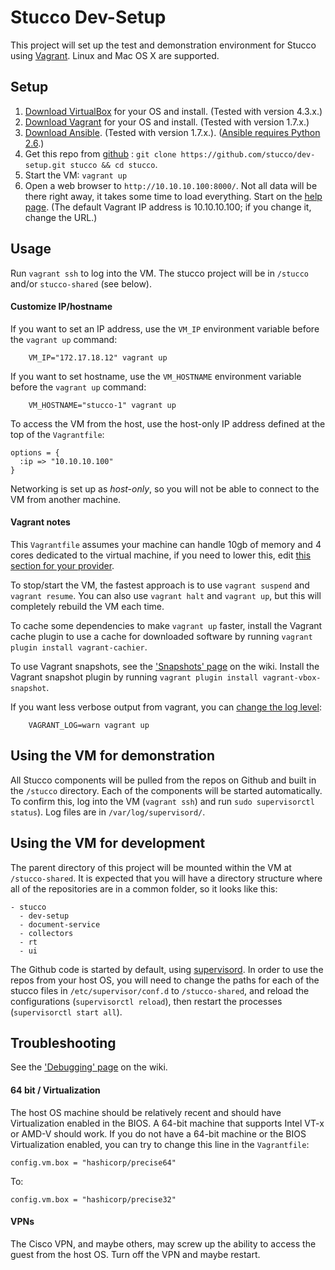 
Stucco Dev-Setup
================

This project will set up the test and demonstration environment for Stucco using [Vagrant](http://www.vagrantup.com/). Linux and Mac OS X are supported.

## Setup

1. [Download VirtualBox](https://www.virtualbox.org/wiki/Downloads) for your OS and install. (Tested with version 4.3.x.)
1. [Download Vagrant](http://www.vagrantup.com/downloads.html) for your OS and install. (Tested with version 1.7.x.)
1. [Download Ansible](http://docs.ansible.com/intro_installation.html). (Tested with version 1.7.x.). ([Ansible requires Python 2.6](http://docs.ansible.com/intro_installation.html#control-machine-requirements).)
1. Get this repo from [github](https://github.com/stucco/dev-setup) : `git clone https://github.com/stucco/dev-setup.git stucco && cd stucco`.
1. Start the VM:  `vagrant up`
1. Open a web browser to `http://10.10.10.100:8000/`. Not all data will be there right away, it takes some time to load everything. Start on the [help page](http://10.10.10.100:8000/help). (The default Vagrant IP address is 10.10.10.100; if you change it, change the URL.)


## Usage

Run `vagrant ssh` to log into the VM. The stucco project will be in `/stucco` and/or `stucco-shared` (see below). 

#### Customize IP/hostname

If you want to set an IP address, use the `VM_IP` environment variable before the `vagrant up` command:

        VM_IP="172.17.18.12" vagrant up

If you want to set hostname, use the `VM_HOSTNAME` environment variable before the `vagrant up` command:

        VM_HOSTNAME="stucco-1" vagrant up

To access the VM from the host, use the  host-only IP address defined at the top of the `Vagrantfile`:

    options = {
      :ip => "10.10.10.100"
    }

Networking is set up as *host-only*, so you will not be able to connect to the VM from another machine.

#### Vagrant notes

This `Vagrantfile` assumes your machine can handle 10gb of memory and 4 cores dedicated to the virtual machine, if you need to lower this, edit [this section for your provider](https://github.com/stucco/dev-setup/blob/master/Vagrantfile#L50-L60).

To stop/start the VM, the fastest approach is to use `vagrant suspend` and `vagrant resume`. You can also use `vagrant halt` and `vagrant up`, but this will completely rebuild the VM each time.

To cache some dependencies to make `vagrant up` faster, install the Vagrant cache plugin to use a cache for downloaded software by running `vagrant plugin install vagrant-cachier`. 

To use Vagrant snapshots, see the ['Snapshots' page](https://github.com/stucco/dev-setup/wiki/Snapshots) on the wiki. Install the Vagrant snapshot plugin by running `vagrant plugin install vagrant-vbox-snapshot`. 

If you want less verbose output from vagrant, you can [change the log level](http://docs.vagrantup.com/v2/other/debugging.html):

        VAGRANT_LOG=warn vagrant up


##  Using the VM for demonstration

All Stucco components will be pulled from the repos on Github and built in the `/stucco` directory. Each of the components will be started automatically. To confirm this, log into the VM (`vagrant ssh`) and run `sudo supervisorctl status`). Log files are in `/var/log/supervisord/`.


## Using the VM for development

The parent directory of this project will be mounted within the VM at `/stucco-shared`. It is expected that you will have a directory structure where all of the repositories are in a common folder, so it looks like this:

    - stucco
      - dev-setup
      - document-service
      - collectors
      - rt
      - ui

The Github code is started by default, using [supervisord](http://supervisord.org/). In order to use the repos from your host OS, you will need to change the paths for each of the stucco files in `/etc/supervisor/conf.d` to `/stucco-shared`, and reload the configurations (`supervisorctl reload`), then restart the processes (`supervisorctl start all`).


## Troubleshooting

See the ['Debugging' page](https://github.com/stucco/dev-setup/wiki/Debugging) on the wiki.

#### 64 bit / Virtualization

The host OS machine should be relatively recent and should have Virtualization enabled in the BIOS. A 64-bit machine that supports Intel VT-x or AMD-V should work. If you do not have a 64-bit machine or the BIOS Virtualization enabled, you can try to change this line in the `Vagrantfile`:

    config.vm.box = "hashicorp/precise64"

To:

    config.vm.box = "hashicorp/precise32"

#### VPNs

The Cisco VPN, and maybe others, may screw up the ability to access the guest from the host OS. Turn off the VPN and maybe restart.
